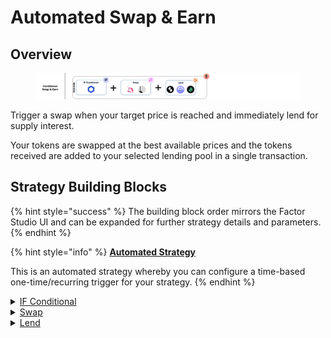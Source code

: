 # Automated Swap & Earn

## Overview

<figure><img src="../../../.gitbook/assets/image (3).png" alt=""><figcaption></figcaption></figure>

Trigger a swap when your target price is reached and immediately lend for supply interest.

Your tokens are swapped at the best available prices and the tokens received are added to your selected lending pool in a single transaction.

## Strategy Building Blocks

{% hint style="success" %}
The building block order mirrors the Factor Studio UI and can be expanded for further strategy details and parameters.
{% endhint %}

{% hint style="info" %}
[**Automated Strategy**](../../../factor-studio/factor-studio/automated-strategies.md)

This is an automated strategy whereby you can configure a time-based one-time/recurring trigger for your strategy.&#x20;
{% endhint %}

<details>

<summary><a href="../../../factor-studio/factor-studio/conditional-strategies.md">IF Conditional</a></summary>

* This condition will be checked each time this strategy is executed by the automation feature.
* Specify your target price and condition for the swap.
  * Token purchases: Only execute the swap if `marketPrice` is ≤ `targetPrice`
  * Token sales: Only execute the swap if `marketPrice` is ≥ `targetPrice`

</details>

<details>

<summary><a href="../../../factor-building-blocks/swap/">Swap</a></summary>

* Select the tokens to swap
  * Token purchases: Input token is the token to swap from and output token is the target token.
  * Token sales: Input token is the token to sell and output token is the token to receive.
* Input token amount

</details>

<details>

<summary><a href="../../../factor-building-blocks/lend.md">Lend</a></summary>

* Lend all of the swapped tokens to the selected lending pool to earn maximum supply interest.

</details>

